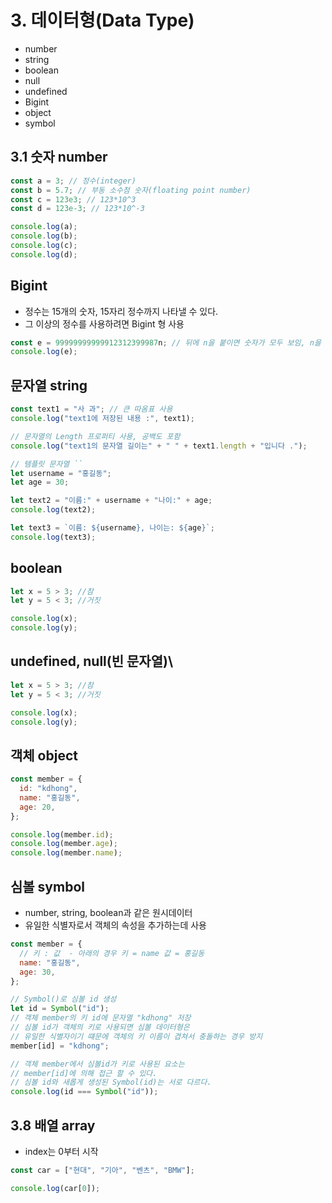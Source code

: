 # 3. 데이터형(Data Type)

- number
- string
- boolean
- null
- undefined
- Bigint
- object
- symbol

## 3.1 숫자 number

```js
const a = 3; // 정수(integer)
const b = 5.7; // 부동 소수점 숫자(floating point number)
const c = 123e3; // 123*10^3
const d = 123e-3; // 123*10^-3

console.log(a);
console.log(b);
console.log(c);
console.log(d);
```

## Bigint

- 정수는 15개의 숫자, 15자리 정수까지 나타낼 수 있다.
- 그 이상의 정수를 사용하려면 Bigint 형 사용

```js
const e = 99999999999912312399987n; // 뒤에 n을 붙이면 숫자가 모두 보임, n을 붙인게 Bigint
console.log(e);
```

## 문자열 string

```js
const text1 = "사 과"; // 큰 따옴표 사용
console.log("text1에 저장된 내용 :", text1);

// 문자열의 Length 프로퍼티 사용, 공백도 포함
console.log("text1의 문자열 길이는" + " " + text1.length + "입니다 .");

// 템플릿 문자열 ``
let username = "홍길동";
let age = 30;

let text2 = "이름:" + username + "나이:" + age;
console.log(text2);

let text3 = `이름: ${username}, 나이는: ${age}`;
console.log(text3);
```

## boolean

```js
let x = 5 > 3; //참
let y = 5 < 3; //거짓

console.log(x);
console.log(y);
```

## undefined, null(빈 문자열)\

```js
let x = 5 > 3; //참
let y = 5 < 3; //거짓

console.log(x);
console.log(y);
```

## 객체 object

```js
const member = {
  id: "kdhong",
  name: "홍길동",
  age: 20,
};

console.log(member.id);
console.log(member.age);
console.log(member.name);
```

## 심볼 symbol

- number, string, boolean과 같은 원시데이터
- 유일한 식별자로서 객체의 속성을 추가하는데 사용

```js
const member = {
  // 키 : 값  - 아래의 경우 키 = name 값 = 홍길동
  name: "홍길동",
  age: 30,
};

// Symbol()로 심볼 id 생성
let id = Symbol("id");
// 객체 member의 키 id에 문자열 "kdhong" 저장
// 심볼 id가 객체의 키로 사용되면 심볼 데이터형은
// 유일한 식별자이기 떄문에 객체의 키 이름이 겹쳐서 충돌하는 경우 방지
member[id] = "kdhong";

// 객체 member에서 심볼id가 키로 사용된 요소는
// member[id]에 의해 접근 할 수 있다.
// 심볼 id와 새롭게 생성된 Symbol(id)는 서로 다르다.
console.log(id === Symbol("id"));
```

## 3.8 배열 array

- index는 0부터 시작

```js
const car = ["현대", "기아", "벤츠", "BMW"];

console.log(car[0]);
```
